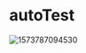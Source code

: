 # autoTest

![1573787094530](C:\Users\jsb05\AppData\Roaming\Typora\typora-user-images\1573787094530.png)